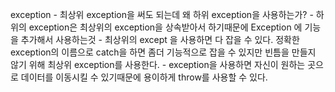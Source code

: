 exception
     - 최상위 exception을 써도 되는데 왜 하위 exception을 사용하는가?
    - 하위의 exception은 최상위의 exception을 상속받아서 하기때문에 Exception 에 기능을 추가해서 사용하는것 
    - 최상위의 except 을 사용하면 다 잡을 수 있다.  정확한 exception의 이름으로 catch을 하면 좀더 기능적으로 잡을 수 있지만 빈틈을 만들지 않기 위해 최상위 exception를 사용한다.
    - exception을 사용하면 자신이 원하는 곳으로 데이터를 이동시킬 수 있기때문에 용이하게 throw를 사용할 수 있다.